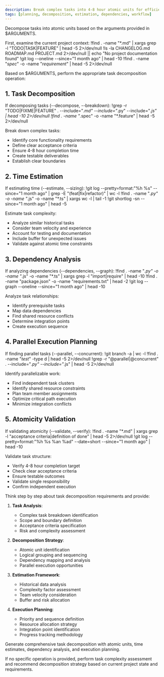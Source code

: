 ```yaml
---
description: Break complex tasks into 4-8 hour atomic units for efficient development workflow
tags: [planning, decomposition, estimation, dependencies, workflow]
---
```


Decompose tasks into atomic units based on the arguments provided in $ARGUMENTS.

First, examine the current project context:
!find . -name "*.md" | xargs grep -l "TODO\|TASK\|FEATURE" | head -5 2>/dev/null
!ls -la CHANGELOG.md ROADMAP.md PROJECT.md 2>/dev/null || echo "No project documentation found"
!git log --oneline --since="1 month ago" | head -10
!find . -name "*spec*" -o -name "*requirement*" | head -5 2>/dev/null

Based on $ARGUMENTS, perform the appropriate task decomposition operation:

## 1. Task Decomposition

If decomposing tasks (--decompose, --breakdown):
!grep -r "TODO\|FIXME\|FEATURE" . --include="*.md" --include="*.py" --include="*.js" | head -10 2>/dev/null
!find . -name "*.spec" -o -name "*.feature" | head -5 2>/dev/null

Break down complex tasks:
- Identify core functionality requirements
- Define clear acceptance criteria
- Ensure 4-8 hour completion time
- Create testable deliverables
- Establish clear boundaries

## 2. Time Estimation

If estimating time (--estimate, --sizing):
!git log --pretty=format:"%h %s" --since="1 month ago" | grep -E "(feat|fix|refactor)" | wc -l
!find . -name "*.py" -o -name "*.js" -o -name "*.ts" | xargs wc -l | tail -1
!git shortlog -sn --since="1 month ago" | head -5

Estimate task complexity:
- Analyze similar historical tasks
- Consider team velocity and experience
- Account for testing and documentation
- Include buffer for unexpected issues
- Validate against atomic time constraints

## 3. Dependency Analysis

If analyzing dependencies (--dependencies, --graph):
!find . -name "*.py" -o -name "*.js" -o -name "*.ts" | xargs grep -l "import\|require" | head -10
!find . -name "package.json" -o -name "requirements.txt" | head -2
!git log --graph --oneline --since="1 month ago" | head -10

Analyze task relationships:
- Identify prerequisite tasks
- Map data dependencies
- Find shared resource conflicts
- Determine integration points
- Create execution sequence

## 4. Parallel Execution Planning

If finding parallel tasks (--parallel, --concurrent):
!git branch -a | wc -l
!find . -name "*test*" -type d | head -5 2>/dev/null
!grep -r "@parallel\|@concurrent" . --include="*.py" --include="*.js" | head -5 2>/dev/null

Identify parallelizable work:
- Find independent task clusters
- Identify shared resource constraints
- Plan team member assignments
- Optimize critical path execution
- Minimize integration conflicts

## 5. Atomicity Validation

If validating atomicity (--validate, --verify):
!find . -name "*.md" | xargs grep -l "acceptance criteria\|definition of done" | head -5 2>/dev/null
!git log --pretty=format:"%h %s %an %ad" --date=short --since="1 month ago" | head -10

Validate task structure:
- Verify 4-8 hour completion target
- Check clear acceptance criteria
- Ensure testable outcomes
- Validate single responsibility
- Confirm independent execution

Think step by step about task decomposition requirements and provide:

1. **Task Analysis**:
   - Complex task breakdown identification
   - Scope and boundary definition
   - Acceptance criteria specification
   - Risk and complexity assessment

2. **Decomposition Strategy**:
   - Atomic unit identification
   - Logical grouping and sequencing
   - Dependency mapping and analysis
   - Parallel execution opportunities

3. **Estimation Framework**:
   - Historical data analysis
   - Complexity factor assessment
   - Team velocity consideration
   - Buffer and risk allocation

4. **Execution Planning**:
   - Priority and sequence definition
   - Resource allocation strategy
   - Integration point identification
   - Progress tracking methodology

Generate comprehensive task decomposition with atomic units, time estimates, dependency analysis, and execution planning.

If no specific operation is provided, perform task complexity assessment and recommend decomposition strategy based on current project state and requirements.